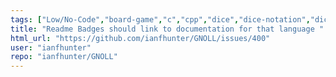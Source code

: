 ```yaml
---
tags: ["Low/No-Code","board-game","c","cpp","dice","dice-notation","dice-roller","dice-rolls","go","golang","hacktoberfest","haskell","java","javascript","js","julia","perl","python","r","roleplaying-games","rpg-dice-roller","ttrpg"]
title: "Readme Badges should link to documentation for that language "
html_url: "https://github.com/ianfhunter/GNOLL/issues/400"
user: "ianfhunter"
repo: "ianfhunter/GNOLL"
---
```


